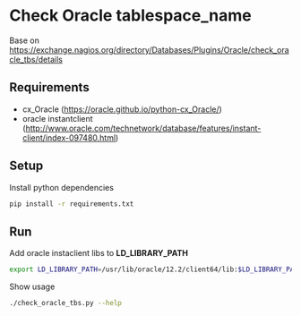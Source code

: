 # Check Oracle tablespace_name

Base on https://exchange.nagios.org/directory/Databases/Plugins/Oracle/check_oracle_tbs/details

## Requirements

* cx_Oracle (https://oracle.github.io/python-cx_Oracle/)
* oracle instantclient (http://www.oracle.com/technetwork/database/features/instant-client/index-097480.html)


## Setup

Install python dependencies

```bash
pip install -r requirements.txt
```

## Run

Add oracle instaclient libs to **LD_LIBRARY_PATH**

```bash
export LD_LIBRARY_PATH=/usr/lib/oracle/12.2/client64/lib:$LD_LIBRARY_PATH
```

Show usage

```bash
./check_oracle_tbs.py --help
```
